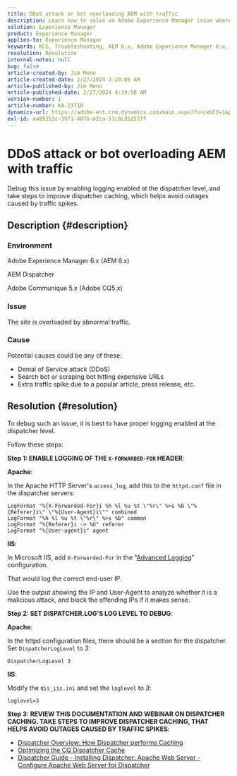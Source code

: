 ```yaml
---
title: DDoS attack or bot overloading AEM with traffic
description: Learn how to solve an Adobe Experience Manager issue where the site is overloaded by abnormal traffic.
solution: Experience Manager
product: Experience Manager
applies-to: Experience Manager
keywords: KCS, Troubleshooting, AEM 6.x, Adobe Experience Manager 6.x, AEM Dispatcher, CQ5.x, Adobe Communique 5.x, Adobe CQ5.x, DDoS attack, Denial of Service, bot, overloading, traffic
resolution: Resolution
internal-notes: null
bug: false
article-created-by: Jim Menn
article-created-date: 2/27/2024 3:19:05 AM
article-published-by: Jim Menn
article-published-date: 2/27/2024 4:19:50 AM
version-number: 1
article-number: KA-23718
dynamics-url: https://adobe-ent.crm.dynamics.com/main.aspx?forceUCI=1&pagetype=entityrecord&etn=knowledgearticle&id=68d651f5-1ed5-ee11-9079-6045bd006268
exl-id: aa89253c-3971-407b-b2ca-51c9cd1d55ff
---
```

# DDoS attack or bot overloading AEM with traffic


Debug this issue by enabling logging enabled at the dispatcher level, and take steps to improve dispatcher caching, which helps avoid outages caused by traffic spikes.

## Description {#description}


### Environment

Adobe Experience Manager 6.x (AEM 6.x)

AEM Dispatcher

Adobe Communique 5.x (Adobe CQ5.x)

### Issue

The site is overloaded by abnormal traffic.

### Cause

Potential causes could be any of these:

- Denial of Service attack (DDoS)
- Search bot or scraping bot hitting expensive URLs
- Extra traffic spike due to a popular article, press release, etc.



## Resolution {#resolution}


To debug such an issue, it is best to have proper logging enabled at the dispatcher level.

Follow these steps:

<b>Step 1: ENABLE LOGGING OF THE `X-FORWARDED-FOR` HEADER</b>:

<b>Apache</b>:

In the Apache HTTP Server's `access_log`, add this to the `httpd.conf` file in the dispatcher servers:


```
LogFormat "%{X-Forwarded-For}i %h %l %u %t \"%r\" %>s %b \"%{Referer}i\" \"%{User-Agent}i\"" combined
LogFormat "%h %l %u %t \"%r\" %>s %b" common
LogFormat "%{Referer}i -> %U" referer
LogFormat "%{User-agent}i" agent
```


<b>IIS</b>:

In Microsoft IIS, add `X-Forwarded-For` in the "[Advanced Logging](https://learn.microsoft.com/en-us/iis/get-started/whats-new-in-iis-85/enhanced-logging-for-iis85)" configuration.

That would log the correct end-user IP.

Use the output showing the IP and User-Agent to analyze whether it is a malicious attack, and block the offending IPs if it makes sense.

<b>Step 2: SET DISPATCHER.LOG'S LOG LEVEL TO DEBUG</b>:

<b>Apache</b>:

In the httpd configuration files, there should be a section for the dispatcher. Set `DispatcherLogLevel` to *3*:

`DispatcherLogLevel 3`

<b>IIS</b>:

Modify the `dis_iis.ini` and set the `loglevel` to *3*:

`loglevel=3`

<b>Step 3: REVIEW THIS DOCUMENTATION AND WEBINAR ON DISPATCHER CACHING. TAKE STEPS TO IMPROVE DISPATCHER CACHING, THAT HELPS AVOID OUTAGES CAUSED BY TRAFFIC SPIKES</b>:

- [Dispatcher Overview: How Dispatcher performs Caching](https://experienceleague.adobe.com/docs/experience-manager-dispatcher/using/dispatcher.html#how-dispatcher-performs-caching)
- [Optimizing the CQ Dispatcher Cache](https://github.com/cqsupport/webinar-dispatchercache)
- [Dispatcher Guide - Installing Dispatcher: Apache Web Server - Configure Apache Web Server for Dispatcher](https://experienceleague.adobe.com/docs/experience-manager-dispatcher/using/getting-started/dispatcher-install.html#apache-web-server-configure-apache-web-server-for-dispatcher)
